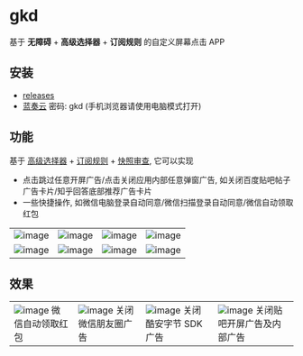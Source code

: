 # gkd

基于 **无障碍** + **高级选择器** + **订阅规则** 的自定义屏幕点击 APP

## 安装

- [releases](https://github.com/gkd-kit/gkd/releases)
- [蓝奏云](https://lisonge.lanzouy.com/b06e1zoef) 密码: gkd (手机浏览器请使用电脑模式打开)

## 功能

基于 [高级选择器](https://github.com/gkd-kit/selector) + [订阅规则](https://github.com/gkd-kit/subscription) + [快照审查](https://github.com/gkd-kit/inspect),
它可以实现

- 点击跳过任意开屏广告/点击关闭应用内部任意弹窗广告, 如关闭百度贴吧帖子广告卡片/知乎回答底部推荐广告卡片
- 一些快捷操作, 如微信电脑登录自动同意/微信扫描登录自动同意/微信自动领取红包

|                                                                                               |                                                                                               |                                                                                               |                                                                                               |
| --------------------------------------------------------------------------------------------- | --------------------------------------------------------------------------------------------- | --------------------------------------------------------------------------------------------- | --------------------------------------------------------------------------------------------- |
| ![image](https://github.com/gkd-kit/gkd/assets/38517192/65df91a7-fe9a-4701-914b-2b52723b01c9) | ![image](https://github.com/gkd-kit/gkd/assets/38517192/29b7c72a-b19a-4806-87e2-ece7719688f6) | ![image](https://github.com/gkd-kit/gkd/assets/38517192/b5764948-8b79-4230-b37b-5427112d48ce) | ![image](https://github.com/gkd-kit/gkd/assets/38517192/ebded716-ce90-47eb-bae1-7720697a2a14) |
| ![image](https://github.com/gkd-kit/gkd/assets/38517192/2cc4f2e9-9241-4f49-aec6-9f7b43ea61c0) | ![image](https://github.com/gkd-kit/gkd/assets/38517192/ba30ef9a-83ae-4be2-8802-e150aacaf140) | ![image](https://github.com/gkd-kit/gkd/assets/38517192/ac41a57e-a498-46d1-a2cc-369103f8896a) | ![image](https://github.com/gkd-kit/gkd/assets/38517192/ca3323c2-436d-4571-bc5d-e72e5b7fcf6f) |

## 效果

|                                                                                                                         |                                                                                                                  |                                                                                                                     |                                                                                                                          |
| ----------------------------------------------------------------------------------------------------------------------- | ---------------------------------------------------------------------------------------------------------------- | ------------------------------------------------------------------------------------------------------------------- | ------------------------------------------------------------------------------------------------------------------------ |
| ![image](https://github.com/gkd-kit/subscription/assets/38517192/32cfda78-b2e1-456c-8d85-bfb2bc4683aa) 微信自动领取红包 | ![image](https://github.com/gkd-kit/gkd/assets/38517192/ec0e9465-13d2-422b-97e2-644357ea564b) 关闭微信朋友圈广告 | ![image](https://github.com/gkd-kit/gkd/assets/38517192/cd4554f3-dd9f-431b-8e6d-6cfe7ac430ec) 关闭酷安字节 SDK 广告 | ![image](https://github.com/gkd-kit/gkd/assets/38517192/576a7a6d-5196-4184-8b24-980434dfb15a) 关闭贴吧开屏广告及内部广告 |

